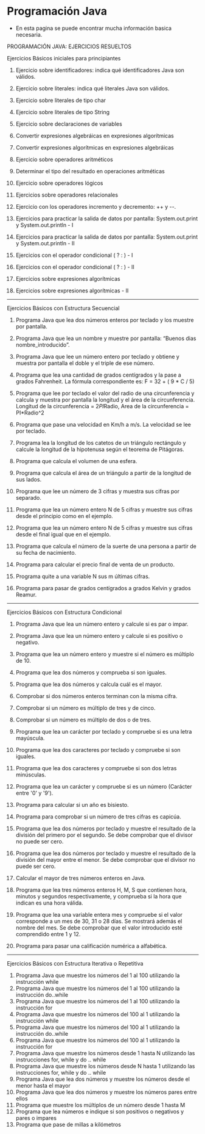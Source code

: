 # Programación Java

- En esta pagina se puede encontrar mucha información basica necesaria.

PROGRAMACIÓN JAVA: EJERCICIOS RESUELTOS

Ejercicios Básicos iniciales para principiantes

1. Ejercicio sobre identificadores: indica qué identificadores Java son válidos.

2. Ejercicio sobre literales: indica qué literales Java son válidos.

3. Ejercicio sobre literales de tipo char

4. Ejercicio sobre literales de tipo String

5. Ejercicio sobre declaraciones de variables

6. Convertir expresiones algebráicas en expresiones algorítmicas

7. Convertir expresiones algorítmicas en expresiones algebráicas

8. Ejercicio sobre operadores aritméticos

9. Determinar el tipo del resultado en operaciones aritméticas

10. Ejercicio sobre operadores lógicos

11. Ejercicios sobre operadores relacionales

12. Ejercicio con los operadores incremento y decremento: ++ y --.

13. Ejercicios para practicar la salida de datos por pantalla: System.out.print y System.out.println - I

14. Ejercicios para practicar la salida de datos por pantalla: System.out.print y System.out.println - II

15. Ejercicios con el operador condicional ( ? : ) - I

16. Ejercicios con el operador condicional ( ? : ) - II

17. Ejercicios sobre expresiones algorítmicas

18. Ejercicios sobre expresiones algorítmicas - II

---

Ejercicios Básicos con Estructura Secuencial

1. Programa Java que lea dos números enteros por teclado y los muestre por pantalla.

2. Programa Java que lea un nombre y muestre por pantalla: “Buenos dias nombre_introducido”.

3. Programa Java que lee un número entero por teclado y obtiene y muestra por pantalla el doble y el triple de ese número.

4. Programa que lea una cantidad de grados centígrados y la pase a grados Fahrenheit. La fórmula correspondiente es: F = 32 + ( 9 \* C / 5)

5. Programa que lee por teclado el valor del radio de una circunferencia y calcula y muestra por pantalla la longitud y el área de la circunferencia. Longitud de la circunferencia = 2*PI*Radio, Area de la circunferencia = PI\*Radio^2

6. Programa que pase una velocidad en Km/h a m/s. La velocidad se lee por teclado.

7. Programa lea la longitud de los catetos de un triángulo rectángulo y calcule la longitud de la hipotenusa según el teorema de Pitágoras.

8. Programa que calcula el volumen de una esfera.

9. Programa que calcula el área de un triángulo a partir de la longitud de sus lados.

10. Programa que lee un número de 3 cifras y muestra sus cifras por separado.

11. Programa que lea un número entero N de 5 cifras y muestre sus cifras desde el principio como en el ejemplo.

12. Programa que lea un número entero N de 5 cifras y muestre sus cifras desde el final igual que en el ejemplo.

13. Programa que calcula el número de la suerte de una persona a partir de su fecha de nacimiento.

14. Programa para calcular el precio final de venta de un producto.

15. Programa quite a una variable N sus m últimas cifras.

16. Programa para pasar de grados centígrados a grados Kelvin y grados Reamur.

---

Ejercicios Básicos con Estructura Condicional

1. Programa Java que lea un número entero y calcule si es par o impar.

2. Programa Java que lea un número entero y calcule si es positivo o negativo.

3. Programa que lea un número entero y muestre si el número es múltiplo de 10.

4. Programa que lea dos números y comprueba si son iguales.

5. Programa que lea dos números y calcula cuál es el mayor.

6. Comprobar si dos números enteros terminan con la misma cifra.

7. Comprobar si un número es múltiplo de tres y de cinco.

8. Comprobar si un número es múltiplo de dos o de tres.

9. Programa que lea un carácter por teclado y compruebe si es una letra mayúscula.

10. Programa que lea dos caracteres por teclado y compruebe si son iguales.

11. Programa que lea dos caracteres y compruebe si son dos letras minúsculas.

12. Programa que lea un carácter y compruebe si es un número (Carácter entre '0' y '9').

13. Programa para calcular si un año es bisiesto.

14. Programa para comprobar si un número de tres cifras es capicúa.

15. Programa que lea dos números por teclado y muestre el resultado de la división del primero por el segundo. Se debe comprobar que el divisor no puede ser cero.

16. Programa que lea dos números por teclado y muestre el resultado de la división del mayor entre el menor. Se debe comprobar que el divisor no puede ser cero.

17. Calcular el mayor de tres números enteros en Java.

18. Programa que lea tres números enteros H, M, S que contienen hora, minutos y segundos respectivamente, y comprueba si la hora que indican es una hora válida.

19. Programa que lea una variable entera mes y compruebe si el valor corresponde a un mes de 30, 31 o 28 días. Se mostrará además el nombre del mes. Se debe comprobar que el valor introducido esté comprendido entre 1 y 12.

20. Programa para pasar una calificación numérica a alfabética.

---

Ejercicios Básicos con Estructura Iterativa o Repetitiva

1. Programa Java que muestre los números del 1 al 100 utilizando la instrucción while
2. Programa Java que muestre los números del 1 al 100 utilizando la instrucción do..while
3. Programa Java que muestre los números del 1 al 100 utilizando la instrucción for
4. Programa Java que muestre los números del 100 al 1 utilizando la instrucción while
5. Programa Java que muestre los números del 100 al 1 utilizando la instrucción do..while
6. Programa Java que muestre los números del 100 al 1 utilizando la instrucción for
7. Programa Java que muestre los números desde 1 hasta N utilizando las instrucciones for, while y do .. while
8. Programa Java que muestre los números desde N hasta 1 utilizando las instrucciones for, while y do .. while
9. Programa Java que lea dos números y muestre los números desde el menor hasta el mayor
10. Programa Java que lea dos números y muestre los números pares entre ellos
11. Programa que muestre los múltiplos de un número desde 1 hasta M
12. Programa que lea números e indique si son positivos o negativos y pares o impares
13. Programa que pase de millas a kilómetros

